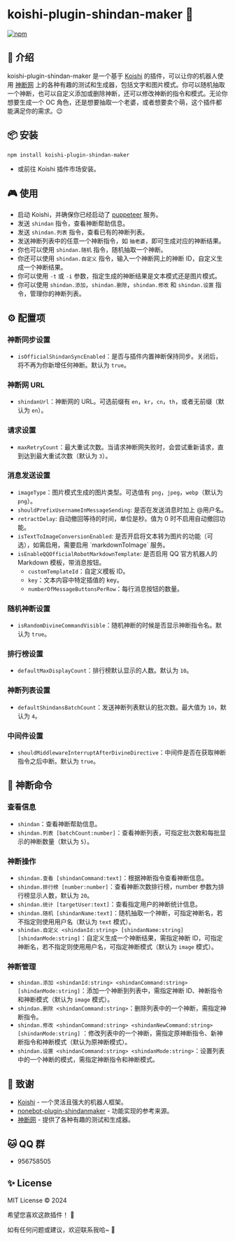 # koishi-plugin-shindan-maker 🎲

[![npm](https://img.shields.io/npm/v/koishi-plugin-shindan-maker?style=flat-square)](https://www.npmjs.com/package/koishi-plugin-shindan-maker)

## 🎈 介绍

koishi-plugin-shindan-maker 是一个基于 [Koishi](https://koishi.chat/)
的插件，可以让你的机器人使用 [神断网](https://en.shindanmaker.com/)
上的各种有趣的测试和生成器，包括文字和图片模式。你可以随机抽取一个神断，也可以自定义添加或删除神断，还可以修改神断的指令和模式。无论你想要生成一个
OC 角色，还是想要抽取一个老婆，或者想要卖个萌，这个插件都能满足你的需求。😉

## 📦 安装

```bash
npm install koishi-plugin-shindan-maker
```

- 或前往 Koishi 插件市场安装。

## 🎮 使用

- 启动 Koishi，并确保你已经启动了 [puppeteer](https://koishi.chat/guide/plugins/puppeteer.html) 服务。
- 发送 `shindan` 指令，查看神断帮助信息。
- 发送 `shindan.列表` 指令，查看已有的神断列表。
- 发送神断列表中的任意一个神断指令，如 `抽老婆`，即可生成对应的神断结果。
- 你也可以使用 `shindan.随机` 指令，随机抽取一个神断。
- 你还可以使用 `shindan.自定义` 指令，输入一个神断网上的神断 ID，自定义生成一个神断结果。
- 你可以使用 `-t` 或 `-i` 参数，指定生成的神断结果是文本模式还是图片模式。
- 你可以使用 `shindan.添加`，`shindan.删除`，`shindan.修改` 和 `shindan.设置` 指令，管理你的神断列表。

## ⚙️ 配置项

### 神断同步设置

- `isOfficialShindanSyncEnabled`：是否与插件内置神断保持同步。关闭后，将不再为你新增任何神断。默认为 `true`。

### 神断网 URL

- `shindanUrl`：神断网的 URL。可选前缀有 `en`，`kr`，`cn`，`th`，或者无前缀（默认为 `en`）。

### 请求设置

- `maxRetryCount`：最大重试次数。当请求神断网失败时，会尝试重新请求，直到达到最大重试次数（默认为 `3`）。

### 消息发送设置

- `imageType`：图片模式生成的图片类型。可选值有 `png`，`jpeg`，`webp`（默认为 `png`）。
- `shouldPrefixUsernameInMessageSending`: 是否在发送消息时加上 @用户名。
- `retractDelay`: 自动撤回等待的时间，单位是秒。值为 0 时不启用自动撤回功能。
- `isTextToImageConversionEnabled`: 是否开启将文本转为图片的功能（可选），如需启用，需要启用 \`markdownToImage\` 服务。
- `isEnableQQOfficialRobotMarkdownTemplate`: 是否启用 QQ 官方机器人的 Markdown 模板，带消息按钮。
  - `customTemplateId`：自定义模板 ID。
  - `key`：文本内容中特定插值的 key。
  - `numberOfMessageButtonsPerRow`：每行消息按钮的数量。

### 随机神断设置

- `isRandomDivineCommandVisible`：随机神断的时候是否显示神断指令名。默认为 `true`。

### 排行榜设置

- `defaultMaxDisplayCount`：排行榜默认显示的人数。默认为 `10`。

### 神断列表设置

- `defaultShindansBatchCount`：发送神断列表默认的批次数。最大值为 `10`，默认为 `4`。

### 中间件设置

- `shouldMiddlewareInterruptAfterDivineDirective`：中间件是否在获取神断指令之后中断。默认为 `true`。

## 📝 神断命令

### 查看信息

- `shindan`：查看神断帮助信息。
- `shindan.列表 [batchCount:number]`：查看神断列表，可指定批次数和每批显示的神断数量（默认为 `5`）。

### 神断操作

- `shindan.查看 [shindanCommand:text]`：根据神断指令查看神断信息。
- `shindan.排行榜 [number:number]`：查看神断次数排行榜，number 参数为排行榜显示人数，默认为 `20`。
- `shindan.统计 [targetUser:text]`：查看指定用户的神断统计信息。
- `shindan.随机 [shindanName:text]`：随机抽取一个神断，可指定神断名，若不指定则使用用户名（默认为 `text` 模式）。
- `shindan.自定义 <shindanId:string> [shindanName:string] [shindanMode:string]`：自定义生成一个神断结果，需指定神断
  ID，可指定神断名，若不指定则使用用户名，可指定神断模式（默认为 `image` 模式）。

### 神断管理

- `shindan.添加 <shindanId:string> <shindanCommand:string> [shindanMode:string]`：添加一个神断到列表中，需指定神断
  ID、神断指令和神断模式（默认为 `image` 模式）。
- `shindan.删除 <shindanCommand:string>`：删除列表中的一个神断，需指定神断指令。
- `shindan.修改 <shindanCommand:string> <shindanNewCommand:string> [shindanMode:string]`
  ：修改列表中的一个神断，需指定原神断指令、新神断指令和神断模式（默认为原神断模式）。
- `shindan.设置 <shindanCommand:string> <shindanMode:string>`：设置列表中的一个神断的模式，需指定神断指令和神断模式。

## 🙏 致谢

* [Koishi](https://koishi.chat/) - 一个灵活且强大的机器人框架。
* [nonebot-plugin-shindanmaker](https://github.com/noneplugin/nonebot-plugin-shindan) - 功能实现的参考来源。
* [神断网](https://en.shindanmaker.com/) - 提供了各种有趣的测试和生成器。

## 🐱 QQ 群

- 956758505

## ✨ License

MIT License © 2024

希望您喜欢这款插件！ 💫

如有任何问题或建议，欢迎联系我哈~ 🎈
